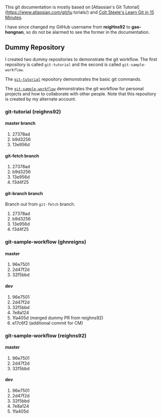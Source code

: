 This git documentation is mostly based on [Atlassian's Git Tutorial](https://www.atlassian.com/git/tu
torials/) and [Colt Steele's Learn Git in 15 Minutes](https://www.youtube.com/watch?v=USjZcfj8yxE).

I have since changed my GitHub username from **reigHns92** to **gao-hongnan**, so do not be alarmed
to see the former in the documentation.


## Dummy Repository

I created two dummy repositories to demonstrate the git workflow. The first repository is called 
`git-tutorial` and the second is called `git-sample-workflow`.

The [`git-tutorial`](https://github.com/reigHns92/git-tutorial) repository demonstrates the basic git 
commands.

The [`git-sample-workflow`](https://github.com/ghnreigns/git-sample-workflow) demonstrates the
git workflow for personal projects and how to collaborate with other people. Note that this repository
is created by my alternate account.

### git-tutorial (reighns92)

#### master branch

1. 27378ad
2. b9d3256
3. 13e956d

#### git-fetch branch

1. 27378ad
2. b9d3256
3. 13e956d 
4. f3d4f25

#### git-branch branch

Branch out from `git-fetch` branch.

1. 27378ad
2. b9d3256
3. 13e956d 
4. f3d4f25

### git-sample-workflow (ghnreigns)

#### master

1. 96e7501
2. 2d47f2d
3. 32f5bbd

#### dev

1. 96e7501
2. 2d47f2d
3. 32f5bbd
4. 7e8a124
5. 1fa405d (merged dummy PR from reighns92)
6. e17c6f2 (additional commit for CM)

### git-sample-workflow (reighns92)

#### master

1. 96e7501
2. 2d47f2d
3. 32f5bbd

#### dev

1. 96e7501
2. 2d47f2d
3. 32f5bbd
4. 7e8a124
5. 1fa405d